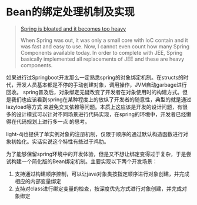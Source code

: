 # Bean的绑定处理机制及实现

> [Spring is bloated and it becomes too heavy](https://doc.networknt.com/architecture/spring-is-bloated/#spring-is-bloated-and-it-becomes-too-heavy)
> 
> When Spring was out, it was only a small core with IoC contain and it was fast and easy to use. Now, I cannot even count 
> how many Spring Components available today. In order to complete with JEE, Spring basically implemented all replacements 
> of JEE and these are heavy components.

如果进行过Springboot开发那么一定熟悉spring的对象绑定机制。在structs的时代，开发人员基本都是不停的手动创建对象，调用操作，JVM自动garbage进行回收。
spring普及后，对象绑定无疑改变了开发者在对象使用时的构建方式。但是我们也应该看到spring在某种程度上的放纵了开发者的随意性，典型的就是通过lazyload等方式
来避免交叉依赖等问题。本质上这应该是开发的设计问题，有很多的设计模式可以针对不同场景进行代码实现，在spring的环境中，开发者已经懒得在代码规划上进行多一点
的思考。

light-4j也提供了单实例对象的注册机制，仅限于顺序的通过默认构造函数进行对象初始化。实话实说这个特性有些过于鸡肋。

为了能够保留spring环境中的开发体验，但是又不想让绑定变得过于复杂，于是尝试构建一个简化版的Bean绑定机制。主要实现以下两个开发场景：

1. 支持通过构建顺序控制，可以让java对象类按指定顺序进行对象创建，并完成相应的内部变量绑定
2. 支持对class进行绑定变量的检查，按深度优先方式进行对象创建，并完成对象绑定

